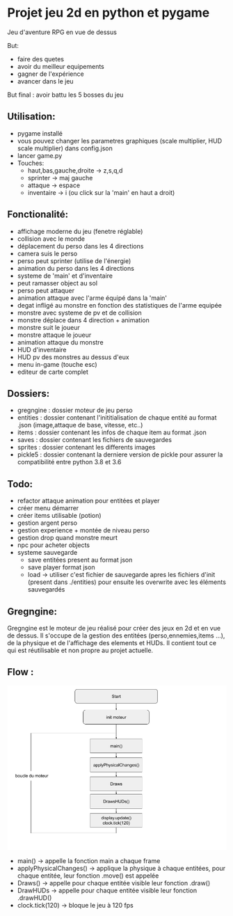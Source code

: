 # Projet jeu 2d en python et pygame
Jeu d'aventure RPG en vue de dessus 

But:
 - faire des quetes 
 - avoir du meilleur equipements
 - gagner de l'expérience
 - avancer dans le jeu

But final : avoir battu les 5 bosses du jeu

## Utilisation:
 - pygame installé 
 - vous pouvez changer les parametres graphiques (scale multiplier, HUD scale multiplier) dans config.json
 - lancer game.py
 - Touches:
    - haut,bas,gauche,droite -> z,s,q,d
    - sprinter -> maj gauche
    - attaque -> espace
    - inventaire -> i (ou click sur la 'main' en haut a droit)

## Fonctionalité:
 - affichage moderne du jeu (fenetre réglable)
 - collision avec le monde
 - déplacement du perso dans les 4 directions
 - camera suis le perso
 - perso peut sprinter (utilise de l'énergie)
 - animation du perso dans les 4 directions
 - systeme de 'main' et d'inventaire 
 - peut ramasser object au sol
 - perso peut attaquer
 - animation attaque avec l'arme équipé dans la 'main'
 - degat infligé au monstre en fonction des statistiques de l'arme equipée
 - monstre avec systeme de pv et de collision
 - monstre déplace dans 4 direction + animation
 - monstre suit le joueur
 - monstre attaque le joueur
 - animation attaque du monstre
 - HUD d'inventaire
 - HUD pv des monstres au dessus d'eux
 - menu in-game (touche esc)
 - editeur de carte complet

## Dossiers:
 - gregngine : dossier moteur de jeu perso
 - entities : dossier contenant l'inititialisation de chaque entité au format .json (image,attaque de base, vitesse, etc..)
 - items : dossier contenant les infos de chaque item au format .json
 - saves : dossier contenant les fichiers de sauvegardes
 - sprites : dossier contenant les differents images 
 - pickle5 : dossier contenant la derniere version de pickle pour assurer la compatibilité entre python 3.8 et 3.6

## Todo:
 - refactor attaque animation pour entitées et player
 - créer menu démarrer 
 - créer  items utilisable (potion)
 - gestion argent perso
 - gestion experience + montée de niveau perso
 - gestion drop quand monstre meurt
 - npc pour acheter objects
 - systeme sauvegarde
    - save entitées present au format json 
    - save player format json
    - load -> utiliser c'est fichier de sauvegarde apres les fichiers d'init (present dans ./entities) pour ensuite les overwrite avec les éléments sauvegardés

## Gregngine:
Gregngine est le moteur de jeu réalisé pour créer des jeux en 2d et en vue de dessus.
Il s'occupe de la gestion des entitées (perso,ennemies,items ...), de la physique et de l'affichage des elements et HUDs.
Il contient tout ce qui est réutilisable et non propre au projet actuelle.

## Flow :

![alt text](readme/graph.png "graph")

- main() -> appelle la fonction main a chaque frame
- applyPhysicalChanges() -> applique la physique à chaque entitées, pour chaque entitée, leur fonction .move() est appelée
- Draws() -> appelle pour chaque entitée visible leur fonction .draw()
- DrawHUDs -> appelle pour chaque entitée visible leur fonction .drawHUD()
- clock.tick(120) -> bloque le jeu à 120 fps

